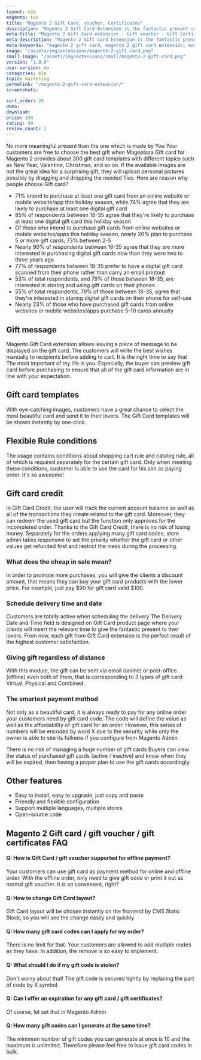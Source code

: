 ```yaml
---
layout: m2e
magento: two
title: "Magento 2 Gift Card, voucher, Certificates"
description: "Magento 2 Gift Card Extension is the fantastic present customers possibly give to friends via either email or post office on exact date and time. Let's explore it!"
meta-title: "Magento 2 Gift Card extension - Gift voucher - Gift Certificates"
meta-description: "Magento 2 Gift Card Extension is the fantastic present customers possibly give to friends via either email or post office on exact date and time. Let's explore it!"
meta-keywords: "magento 2 gift card, magento 2 gift card extension, magento 2 gift voucher, magento 2 gift certificate"
image: "/assets/img/extensions/magento-2-gift-card.png"
small-image: "/assets/img/extensions/small/magento-2-gift-card.png"
version: "1.0.0"
user-version: no
categories: m2e
topic: marketing
permalink: "/magento-2-gift-card-extension/"
screenshots:

sort_order: 20
demo: 
download: 
price: 199
rating: 99
review_count: 2
---
```




No more meaningful present than the one which is made by You Your customers are free to choose the best gift when Mageplaza Gift card for Magento 2 provides about 300 gift card templates with different topics such as New Year, Valentine, Christmas, and so on.
If the available images are not the great idea for a surprising gift, they will upload personal pictures possibly by dragging and dropping the needed files.
Here are reason why people choose Gift card?

	
- 71% intend to purchase at least one gift card from an online website or mobile website/app this holiday season, while 74% agree that they are likely to purchase at least one digital gift card
- 85% of respondents between 18-35 agree that they're likely to purchase at least one digital gift card this holiday season
- Of those who intend to purchase gift cards from online websites or mobile websites/apps this holiday season, nearly 20% plan to purchase 5 or more gift cards; 73% between 2-5
- Nearly 90% of respondents between 18-35 agree that they are more interested in purchasing digital gift cards now than they were two to three years ago
- 77% of respondents between 18-35 prefer to have a digital gift card scanned from their phone rather than carry an email printout
- 53% of total respondents, and 79% of those between 18-35, are interested in storing and using gift cards on their phones
- 55% of total respondents, 79% of those between 18-35, agree that they're interested in storing digital gift cards on their phone for self-use
- Nearly 23% of those who have purchased gift cards from online websites or mobile websites/apps purchase 5-10 cards annually
	

## Gift message

Magento Gift Card extension allows leaving a piece of message to be displayed on the gift card. The customers will write the best wishes manually to recipients before adding to cart. It is the right time to say that The most important of my life is you.
Especially, the buyer can preview gift card before purchasing to ensure that all of the gift card information are in line with your expectation.


## Gift card templates
With eye-catching images, customers have a great chance to select the most beautiful card and send it to their lovers. The Gift Card templates will be shown instantly by one-click.

## Flexible Rule conditions


The usage contains conditions about shopping cart rule and catalog rule, all of which is required separately for the certain gift card. Only when meeting these conditions, customer is able to use the card for his aim as paying order. It's so awesome!

## Gift card credit
In Gift Card Credit, the user will track the current account balance as well as all of the transactions they create related to the gift card. Moreover, they can redeem the used gift card but the function only approves for the incompleted order. Thanks to the Gift Card Credit, there is no risk of losing money. Separately for the orders applying many gift card codes, store admin takes responsive to set the priority whether the gift card or other values get refunded first and restrict the mess during the processing.

### What does the cheap in sale mean?
In order to promote more purchases, you will give the clients a discount amount, that means they can buy your gift card products with the lower price. For example, just pay $90 for gift card valid $100.

### Schedule delivery time and date
Customers are totally active when scheduling the delivery The Delivery Date and Time field is designed on Gift Card product page where your clients will insert the relevant time to give the fantastic present to their lovers.
From now, each gift from Gift Card extension is the perfect result of the highest customer satisfaction.

### Giving gift regardless of distance
With this module, the gift can be sent via email (online) or post-office (offline) even both of them, that is corresponding to 3 types of gift card: Virtual, Physical and Combined.

### The smartest payment method
Not only as a beautiful card, it is always ready to pay for any online order your customers need by gift card code. The code will define the value as well as the affordability of gift card for an order. However, this series of numbers will be encoded by word X due to the security while only the owner is able to see its fullness if you configure from Magento Admin.

There is no risk of managing a huge number of gift cards Buyers can view the status of purchased gift cards (active / inactive) and know when they will be expired, then having a proper plan to use the gift cards accordingly.


## Other features

- Easy to install, easy to upgrade, just copy and paste
- Friendly and flexible configuration
- Support multiple languages, multiple stores
- Open-source code


## Magento 2 Gift card / gift voucher / gift certificates FAQ

#### Q: How is Gift Card / gift voucher supported for offline payment?
Your customers can use gift card as payment method for online and offline order. With the offline order, only need to give gift code or print it out as normal gift voucher. It is so convenient, right?

#### Q: How to change Gift Card layout?

Gift Card layout will be chosen instantly on the frontend by CMS Static Block, so you will see the change easily and quickly

#### Q: How many gift card codes can I apply for my order?
There is no limit for that. Your customers are allowed to add multiple codes as they have. In addition, the remove is so easy to implement.

#### Q: What should I do if my gift code is stolen?
Don't worry about that! The gift code is secured tightly by replacing the part of code by X symbol.

#### Q: Can I offer an expiration for any gift card / gift certificates?
Of course, let set that in Magento Admin

#### Q: How many gift codes can I generate at the same time?
The minimum number of gift codes you can generate at once is 10 and the maximum is unlimited, Therefore please feel free to issue gift card codes in bulk.

